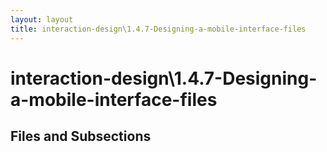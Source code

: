 ```yaml
---
layout: layout
title: interaction-design\1.4.7-Designing-a-mobile-interface-files
---
```


# interaction-design\1.4.7-Designing-a-mobile-interface-files

## Files and Subsections


